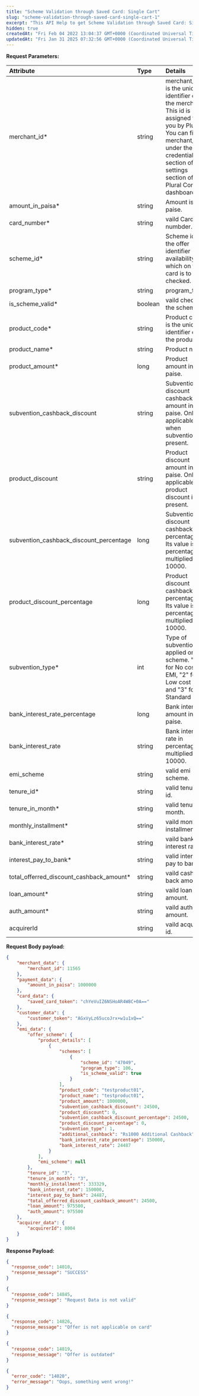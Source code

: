 ```yaml
---
title: "Scheme Validation through Saved Card: Single Cart"
slug: "scheme-validation-through-saved-card-single-cart-1"
excerpt: "This API Help to get Scheme Validation through Saved Card: Single Cart"
hidden: true
createdAt: "Fri Feb 04 2022 13:04:37 GMT+0000 (Coordinated Universal Time)"
updatedAt: "Fri Jan 31 2025 07:32:56 GMT+0000 (Coordinated Universal Time)"
---
```

**Request Parameters:** 

| Attribute                                 | Type    | Details                                                                                                                                                                                                 |
| :---------------------------------------- | :------ | :------------------------------------------------------------------------------------------------------------------------------------------------------------------------------------------------------ |
| merchant_id\*                             | string  | merchant_id is the unique identifier of the merchant. This id is assigned to you by Plural. You can find merchant_id under the credentials section of the settings section of Plural Console dashboard. |
| amount_in_paisa\*                         | string  | Amount is paise.                                                                                                                                                                                        |
| card_number\*                             | string  | vaild Card numbder.                                                                                                                                                                                     |
| scheme_id\*                               | string  | Scheme id is the offer identifier availability of which on the card is to be checked.                                                                                                                   |
| program_type\*                            | string  | program_type.                                                                                                                                                                                           |
| is_scheme_valid\*                         | boolean | vaild check on the schema.                                                                                                                                                                              |
| product_code\*                            | string  | Product code is the unique identifier of the product.                                                                                                                                                   |
| product_name\*                            | string  | Product name                                                                                                                                                                                            |
| product_amount\*                          | long    | Product amount in paise.                                                                                                                                                                                |
| subvention_cashback_discount              | string  | Subvention discount cashback amount in paise. Only applicable when subvention is present.                                                                                                               |
| product_discount                          | string  | Product discount amount in paise. Only applicable if product discount is present.                                                                                                                       |
| subvention_cashback_discount_percentage   | long    | Subvention discount cashback percentage. Its value is percentage multiplied by 10000.                                                                                                                   |
| product_discount_percentage               | long    | Product discount cashback percentage. Its value is percentage multiplied by 10000.                                                                                                                      |
| subvention_type\*                         | int     | Type of subvention applied on the scheme. "1" for No cost EMI, "2" for Low cost EMI and "3" for Standard EMI                                                                                            |
| bank_interest_rate_percentage             | long    | Bank interest amount in paise.                                                                                                                                                                          |
| bank_interest_rate                        | string  | Bank interest rate in percentage multiplied by 10000.                                                                                                                                                   |
| emi_scheme                                | string  | valid emi scheme.                                                                                                                                                                                       |
| tenure_id\*                               | string  | valid tenure id.                                                                                                                                                                                        |
| tenure_in_month\*                         | string  | valid tenure in month.                                                                                                                                                                                  |
| monthly_installment\*                     | string  | vaild monthly installment.                                                                                                                                                                              |
| bank_interest_rate\*                      | string  | vaild bank interest rate.                                                                                                                                                                               |
| interest_pay_to_bank\*                    | string  | valid interest pay to bank.                                                                                                                                                                             |
| total_offerred_discount_cashback_amount\* | string  | vaild cash back amount.                                                                                                                                                                                 |
| loan_amount\*                             | string  | vaild loan amount.                                                                                                                                                                                      |
| auth_amount\*                             | string  | vaild auth amount.                                                                                                                                                                                      |
| acquirerId                                | string  | vaild acquire id.                                                                                                                                                                                       |

**Request Body payload:** 

```json JSON
{
    "merchant_data": {
        "merchant_id": 11565
    },
    "payment_data": {
        "amount_in_paisa": 1000000
    },
    "card_data": {
        "saved_card_token": "chYeVuIZ6NSHoAR4W8C+0A=="
    },
    "customer_data": {
        "customer_token": "AGxVyLz65ucoJrx+w1u1xQ=="
    },
    "emi_data": {
        "offer_scheme": {
            "product_details": [
                {
                    "schemes": [
                        {
                            "scheme_id": "47049",
                            "program_type": 106,
                            "is_scheme_valid": true
                        }
                    ],
                    "product_code": "testproduct01",
                    "product_name": "testproduct01",
                    "product_amount": 1000000,
                    "subvention_cashback_discount": 24500,
                    "product_discount": 0,
                    "subvention_cashback_discount_percentage": 24500,
                    "product_discount_percentage": 0,
                    "subvention_type": 1,
                    "additional_cashback": "Rs1000 Additional Cashback",
                    "bank_interest_rate_percentage": 150000,
                    "bank_interest_rate": 24487
                }
            ],
            "emi_scheme": null
        },
        "tenure_id": "3",
        "tenure_in_month": "3",
        "monthly_installment": 333329,
        "bank_interest_rate": 150000,
        "interest_pay_to_bank": 24487,
        "total_offerred_discount_cashback_amount": 24500,
        "loan_amount": 975500,
        "auth_amount": 975500
    },
    "acquirer_data": {
        "acquirerId": 8004
    }
}
```

**Response Payload:** 

```json 200 Success
{
  "response_code": 14010,
  "response_message": "SUCCESS"
}
```
```json 400 Bad Request
{
  "response_code": 14845,
  "response_message": "Request Data is not valid"
}

{
  "response_code": 14826,
  "response_message": "Offer is not applicable on card"
}

{
  "response_code": 14819,
  "response_message": "Offer is outdated"
}
```
```json 500 Internal Server Error
{
  "error_code": "14020",
  "error_message": "Oops, something went wrong!"
}
```
